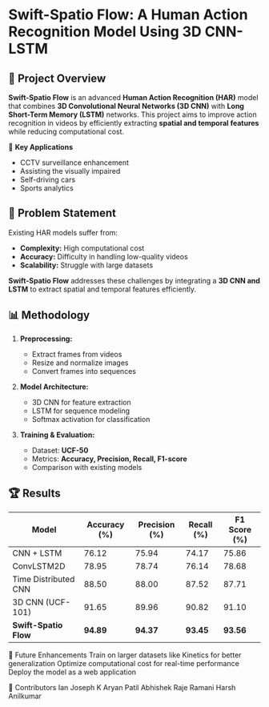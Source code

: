 # Swift-Spatio Flow: A Human Action Recognition Model Using 3D CNN-LSTM

## 📌 Project Overview

**Swift-Spatio Flow** is an advanced **Human Action Recognition (HAR)** model that combines **3D Convolutional Neural Networks (3D CNN)** with **Long Short-Term Memory (LSTM)** networks. This project aims to improve action recognition in videos by efficiently extracting **spatial and temporal features** while reducing computational cost.

🚀 **Key Applications**
- CCTV surveillance enhancement
- Assisting the visually impaired
- Self-driving cars
- Sports analytics

## 🎯 Problem Statement
Existing HAR models suffer from:
- **Complexity:** High computational cost
- **Accuracy:** Difficulty in handling low-quality videos
- **Scalability:** Struggle with large datasets

**Swift-Spatio Flow** addresses these challenges by integrating a **3D CNN and LSTM** to extract spatial and temporal features efficiently.

## 📊 Methodology
1. **Preprocessing:** 
   - Extract frames from videos
   - Resize and normalize images
   - Convert frames into sequences

2. **Model Architecture:** 
   - 3D CNN for feature extraction
   - LSTM for sequence modeling
   - Softmax activation for classification

3. **Training & Evaluation:**
   - Dataset: **UCF-50**
   - Metrics: **Accuracy, Precision, Recall, F1-score**
   - Comparison with existing models

## 🏆 Results
| Model                 | Accuracy (%) | Precision (%) | Recall (%) | F1 Score (%) |
|----------------------|-------------|-------------|-----------|-------------|
| CNN + LSTM          | 76.12       | 75.94       | 74.17     | 75.86       |
| ConvLSTM2D         | 78.95       | 78.74       | 76.14     | 78.68       |
| Time Distributed CNN | 88.50       | 88.00       | 87.52     | 87.71       |
| 3D CNN (UCF-101)    | 91.65       | 89.96       | 90.82     | 91.10       |
| **Swift-Spatio Flow** | **94.89**  | **94.37**  | **93.45** | **93.56** |

🔮 Future Enhancements
Train on larger datasets like Kinetics for better generalization
Optimize computational cost for real-time performance
Deploy the model as a web application


🤝 Contributors
Ian Joseph K
Aryan Patil
Abhishek Raje
Ramani Harsh Anilkumar